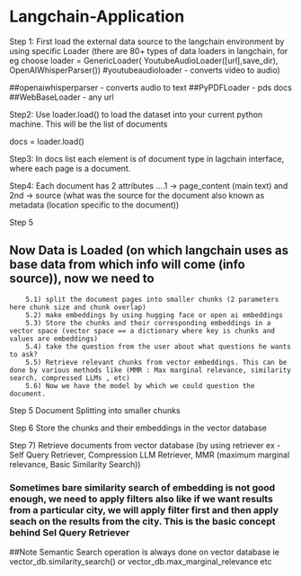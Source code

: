 # Langchain-Application

Step 1: First load the external data source to the langchain environment by using specific Loader 
(there are 80+ types of data loaders in langchain, for eg choose 
loader = GenericLoader(
    YoutubeAudioLoader([url],save_dir),
    OpenAIWhisperParser()) #youtubeaudioloader - converts video to audio)

##openaiwhisperparser - converts audio to text
##PyPDFLoader - pds docs
##WebBaseLoader - any url 


Step2: Use loader.load() to load the dataset into your current python machine. This will be the list of documents

docs = loader.load()

Step3: In docs list each element is of document type in lagchain interface, where each page is a document.

Step4: Each document has 2 attributes ....1 -> page_content  (main text) and 
										2nd -> source (what was the source for the document also known as metadata (location specific to the document))

Step 5
## Now Data is Loaded (on which langchain uses as base data from which info will come (info source)), now we need to 
		5.1) split the document pages into smaller chunks (2 parameters here chunk size and chunk overlap)
		5.2) make embeddings by using hugging face or open ai embeddings
		5.3) Store the chunks and their corresponding embeddings in a vector space (vector space == a dictionary where key is chunks and values are embeddings)
		5.4) take the question from the user about what questions he wants to ask?
		5.5) Retrieve relevant chunks from vector embeddings. This can be done by various methods like (MMR : Max marginal relevance, similarity search, compressed LLMs , etc)
		5.6) Now we have the model by which we could question the document. 


Step 5 Document Splitting into smaller chunks

Step 6 Store the chunks and their embeddings in the vector database

Step 7) Retrieve documents from vector database (by using retriever ex - Self Query Retriever, Compression LLM Retriever, MMR (maximum marginal relevance, Basic Similarity Search))

### Sometimes bare similarity search of embedding is not good enough, we need to apply filters also like if we want results from a particular city, we will apply filter first and then apply seach on the results from the city. This is the basic concept behind Sel Query Retriever

##Note Semantic Search operation is always done on vector database ie vector_db.similarity_search() or vector_db.max_marginal_relevance etc
